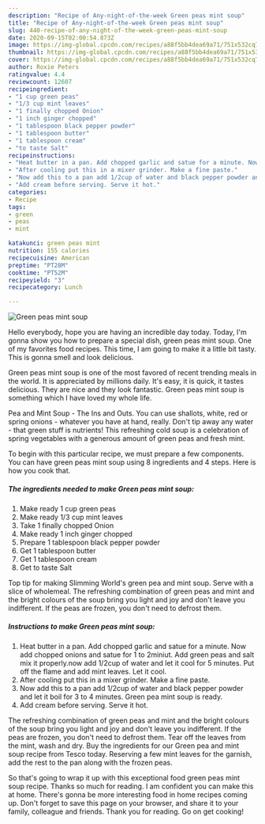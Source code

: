 ```yaml
---
description: "Recipe of Any-night-of-the-week Green peas mint soup"
title: "Recipe of Any-night-of-the-week Green peas mint soup"
slug: 440-recipe-of-any-night-of-the-week-green-peas-mint-soup
date: 2020-09-15T02:00:54.873Z
image: https://img-global.cpcdn.com/recipes/a88f5bb4dea69a71/751x532cq70/green-peas-mint-soup-recipe-main-photo.jpg
thumbnail: https://img-global.cpcdn.com/recipes/a88f5bb4dea69a71/751x532cq70/green-peas-mint-soup-recipe-main-photo.jpg
cover: https://img-global.cpcdn.com/recipes/a88f5bb4dea69a71/751x532cq70/green-peas-mint-soup-recipe-main-photo.jpg
author: Roxie Peters
ratingvalue: 4.4
reviewcount: 12607
recipeingredient:
- "1 cup green peas"
- "1/3 cup mint leaves"
- "1 finally chopped Onion"
- "1 inch ginger chopped"
- "1 tablespoon black pepper powder"
- "1 tablespoon butter"
- "1 tablespoon cream"
- "to taste Salt"
recipeinstructions:
- "Heat butter in a pan. Add chopped garlic and satue for a minute. Now add chopped onions and satue for 1 to 2miniut. Add green peas and salt mix it properly.now add 1/2cup of water and let it cool for 5 minutes. Put off the flame and add mint leaves. Let it cool."
- "After cooling put this in a mixer grinder. Make a fine paste."
- "Now add this to a pan add 1/2cup of water and black pepper powder and let it boil for 3 to 4 minutes. Green pea mint soup is ready."
- "Add cream before serving. Serve it hot."
categories:
- Recipe
tags:
- green
- peas
- mint

katakunci: green peas mint 
nutrition: 155 calories
recipecuisine: American
preptime: "PT28M"
cooktime: "PT52M"
recipeyield: "3"
recipecategory: Lunch

---
```



![Green peas mint soup](https://img-global.cpcdn.com/recipes/a88f5bb4dea69a71/751x532cq70/green-peas-mint-soup-recipe-main-photo.jpg)

Hello everybody, hope you are having an incredible day today. Today, I'm gonna show you how to prepare a special dish, green peas mint soup. One of my favorites food recipes. This time, I am going to make it a little bit tasty. This is gonna smell and look delicious.

Green peas mint soup is one of the most favored of recent trending meals in the world. It is appreciated by millions daily. It's easy, it is quick, it tastes delicious. They are nice and they look fantastic. Green peas mint soup is something which I have loved my whole life.

Pea and Mint Soup - The Ins and Outs. You can use shallots, white, red or spring onions - whatever you have at hand, really. Don&#39;t tip away any water - that green stuff is nutrients! This refreshing cold soup is a celebration of spring vegetables with a generous amount of green peas and fresh mint.


To begin with this particular recipe, we must prepare a few components. You can have green peas mint soup using 8 ingredients and 4 steps. Here is how you cook that.

<!--inarticleads1-->

##### The ingredients needed to make Green peas mint soup:

1. Make ready 1 cup green peas
1. Make ready 1/3 cup mint leaves
1. Take 1 finally chopped Onion
1. Make ready 1 inch ginger chopped
1. Prepare 1 tablespoon black pepper powder
1. Get 1 tablespoon butter
1. Get 1 tablespoon cream
1. Get to taste Salt


Top tip for making Slimming World&#39;s green pea and mint soup. Serve with a slice of wholemeal. The refreshing combination of green peas and mint and the bright colours of the soup bring you light and joy and don&#39;t leave you indifferent. If the peas are frozen, you don&#39;t need to defrost them. 

<!--inarticleads2-->

##### Instructions to make Green peas mint soup:

1. Heat butter in a pan. Add chopped garlic and satue for a minute. Now add chopped onions and satue for 1 to 2miniut. Add green peas and salt mix it properly.now add 1/2cup of water and let it cool for 5 minutes. Put off the flame and add mint leaves. Let it cool.
1. After cooling put this in a mixer grinder. Make a fine paste.
1. Now add this to a pan add 1/2cup of water and black pepper powder and let it boil for 3 to 4 minutes. Green pea mint soup is ready.
1. Add cream before serving. Serve it hot.


The refreshing combination of green peas and mint and the bright colours of the soup bring you light and joy and don&#39;t leave you indifferent. If the peas are frozen, you don&#39;t need to defrost them. Tear off the leaves from the mint, wash and dry. Buy the ingredients for our Green pea and mint soup recipe from Tesco today. Reserving a few mint leaves for the garnish, add the rest to the pan along with the frozen peas. 

So that's going to wrap it up with this exceptional food green peas mint soup recipe. Thanks so much for reading. I am confident you can make this at home. There's gonna be more interesting food in home recipes coming up. Don't forget to save this page on your browser, and share it to your family, colleague and friends. Thank you for reading. Go on get cooking!
